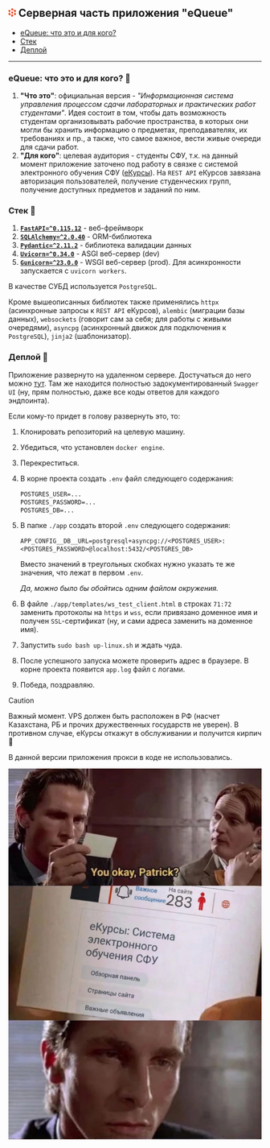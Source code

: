## ![logo](readme_images/sibfu_logo.png) Серверная часть приложения "eQueue"

- [eQueue: что это и для кого?](#equeue-что-это-и-для-кого-)
- [Стек](#стек-)
- [Деплой](#деплой-)

---

### eQueue: что это и для кого? 🤔

1. **"Что это"**: официальная версия - *"Информационная система управления 
   процессом сдачи лабораторных и практических работ студентами"*. Идея 
   состоит в том, чтобы дать возможность студентам организовывать рабочие 
   пространства, в которых они могли бы хранить информацию о предметах, 
   преподавателях, их требованиях и пр., а также, что самое важное, вести 
   живые очереди для сдачи работ. 
2. **"Для кого"**: целевая аудитория - студенты СФУ, т.к. на данный момент 
   приложение заточено под работу в связке с системой электронного обучения 
   СФУ ([еКурсы](https://e.sfu-kras.ru/)). На `REST API` еКурсов завязана 
   авторизация пользователей, получение студенческих групп, получение 
   доступных предметов и заданий по ним. 

### Стек 🔨

1. **[`FastAPI=^0.115.12`](https://fastapi.tiangolo.com/)** - веб-фреймворк
2. **[`SQLAlchemy=^2.0.40`](https://www.sqlalchemy.org/)** - ORM-библиотека
3. **[`Pydantic=^2.11.2`](https://docs.pydantic.dev/latest/)** - библиотека 
   валидации данных
4. **[`Uvicorn=^0.34.0`](https://www.uvicorn.org/)** - ASGI веб-сервер (dev)
5. **[`Gunicorn=^23.0.0`](https://gunicorn.org/)** - WSGI веб-сервер (prod). 
   Для асинхронности запускается с `uvicorn workers`.

В качестве СУБД используется `PostgreSQL`.

Кроме вышеописанных библиотек также применялись `httpx` (асинхронные запросы к 
`REST API` еКурсов), `alembic` (миграции базы данных), `websockets` (говорит 
сам за себя; для работы с живыми очередями), `asyncpg` (асинхронный движок для 
подключения к `PostgreSQL`), `jinja2` (шаблонизатор).

### Деплой 🚀

Приложение развернуто на удаленном сервере. Достучаться до него можно 
[тут](https://eqapi.ru/docs/). Там же находится полностью задокументированный
`Swagger UI` (ну, прям полностью, даже все коды ответов для каждого эндпоинта).

Если кому-то придет в голову развернуть это, то:
1. Клонировать репозиторий на целевую машину.
2. Убедиться, что установлен `docker engine`.
3. Перекреститься.
4. В корне проекта создать `.env` файл следующего содержания:
   ```properties
   POSTGRES_USER=...
   POSTGRES_PASSWORD=...
   POSTGRES_DB=...
   ```
5. В папке `./app` создать второй `.env` следующего содержания:
   ```properties
   APP_CONFIG__DB__URL=postgresql+asyncpg://<POSTGRES_USER>:<POSTGRES_PASSWORD>@localhost:5432/<POSTGRES_DB>
   ```
   Вместо значений в треугольных скобках нужно указать те же значения, что 
   лежат в первом `.env`.
   
   *Да, можно было бы обойтись одним файлом окружения.* 
6. В файле `./app/templates/ws_test_client.html` в строках `71:72` заменить 
   протоколы на `https` и `wss`, если привязано доменное имя и получен 
   `SSL`-сертификат (ну, и сами адреса заменить на доменное имя).
7. Запустить `sudo bash up-linux.sh` и ждать чуда.
8. После успешного запуска можете проверить адрес в браузере. В корне проекта 
   появится `app.log` файл с логами.
9. Победа, поздравляю.

>[!CAUTION]
> Важный момент. VPS должен быть расположен в РФ (насчет Казахстана, РБ и 
> прочих дружественных государств не уверен). В противном случае, еКурсы 
> откажут в обслуживании и получится кирпич 🧱
> 
> В данной версии приложения прокси в коде не использовались.

![Bateman](readme_images/psycho.jpg)
